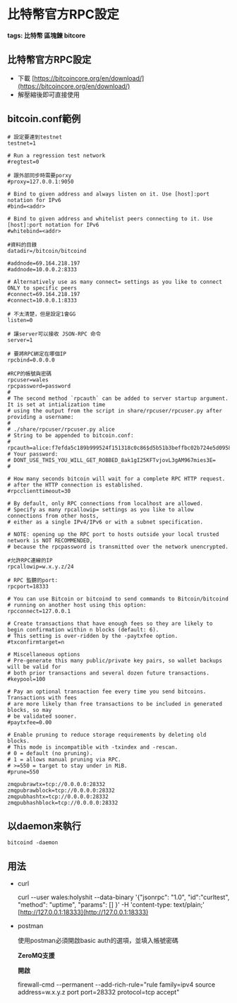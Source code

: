 # 比特幣官方RPC設定



**tags: 比特幣 區塊鍊 bitcore**

## 比特幣官方RPC設定

* 下載 [https://bitcoincore.org/en/download/](https://bitcoincore.org/en/download/)
* 解壓縮後即可直接使用

## bitcoin.conf範例

```text
# 設定要連到testnet
testnet=1

# Run a regression test network
#regtest=0

# 跟外部同步時需要porxy
#proxy=127.0.0.1:9050

# Bind to given address and always listen on it. Use [host]:port notation for IPv6
#bind=<addr>

# Bind to given address and whitelist peers connecting to it. Use [host]:port notation for IPv6
#whitebind=<addr>

#資料的目錄
datadir=/bitcoin/bitcoind

#addnode=69.164.218.197
#addnode=10.0.0.2:8333

# Alternatively use as many connect= settings as you like to connect ONLY to specific peers
#connect=69.164.218.197
#connect=10.0.0.1:8333

# 不太清楚，但是設定1會GG
listen=0

# 讓server可以接收 JSON-RPC 命令
server=1

# 要將RPC綁定在哪個IP
rpcbind=0.0.0.0

#RCP的帳號與密碼
rpcuser=wales
rpcpassword=password
#
# The second method `rpcauth` can be added to server startup argument. It is set at intialization time
# using the output from the script in share/rpcuser/rpcuser.py after providing a username:
#
# ./share/rpcuser/rpcuser.py alice
# String to be appended to bitcoin.conf:
# rpcauth=alice:f7efda5c189b999524f151318c0c86$d5b51b3beffbc02b724e5d095828e0bc8b2456e9ac8757ae3211a5d9b16a22ae
# Your password:
# DONT_USE_THIS_YOU_WILL_GET_ROBBED_8ak1gI25KFTvjovL3gAM967mies3E=
#

# How many seconds bitcoin will wait for a complete RPC HTTP request.
# after the HTTP connection is established.
#rpcclienttimeout=30

# By default, only RPC connections from localhost are allowed.
# Specify as many rpcallowip= settings as you like to allow connections from other hosts,
# either as a single IPv4/IPv6 or with a subnet specification.

# NOTE: opening up the RPC port to hosts outside your local trusted network is NOT RECOMMENDED,
# because the rpcpassword is transmitted over the network unencrypted.

#允許RPC連線的IP
rpcallowip=w.x.y.z/24

# RPC 監聽的port:
rpcport=18333

# You can use Bitcoin or bitcoind to send commands to Bitcoin/bitcoind
# running on another host using this option:
rpcconnect=127.0.0.1

# Create transactions that have enough fees so they are likely to begin confirmation within n blocks (default: 6).
# This setting is over-ridden by the -paytxfee option.
#txconfirmtarget=n

# Miscellaneous options
# Pre-generate this many public/private key pairs, so wallet backups will be valid for
# both prior transactions and several dozen future transactions.
#keypool=100

# Pay an optional transaction fee every time you send bitcoins.  Transactions with fees
# are more likely than free transactions to be included in generated blocks, so may
# be validated sooner.
#paytxfee=0.00

# Enable pruning to reduce storage requirements by deleting old blocks.
# This mode is incompatible with -txindex and -rescan.
# 0 = default (no pruning).
# 1 = allows manual pruning via RPC.
# >=550 = target to stay under in MiB.
#prune=550

zmqpubrawtx=tcp://0.0.0.0:28332
zmqpubrawblock=tcp://0.0.0.0:28332
zmqpubhashtx=tcp://0.0.0.0:28332
zmqpubhashblock=tcp://0.0.0.0:28332
```

## 以daemon來執行

```text
bitcoind -daemon
```

## 用法

* curl

    curl --user wales:holyshit --data-binary '{"jsonrpc": "1.0", "id":"curltest", "method": "uptime", "params": \[\] }' -H 'content-type: text/plain;' [http://127.0.0.1:18333](http://127.0.0.1:18333)

* postman

    使用postman必須開啟basic auth的選項，並填入帳號密碼

  **ZeroMQ支援**

  **開啟**

  firewall-cmd --permanent --add-rich-rule="rule family=ipv4 source address=w.x.y.z  port port=28332  protocol=tcp  accept"

